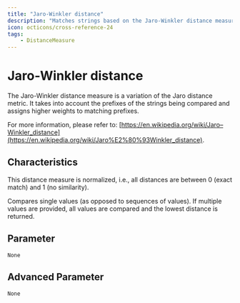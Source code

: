 ```yaml
---
title: "Jaro-Winkler distance"
description: "Matches strings based on the Jaro-Winkler distance measure."
icon: octicons/cross-reference-24
tags: 
    - DistanceMeasure
---
```

# Jaro-Winkler distance
<!-- This file was generated - DO NOT CHANGE IT MANUALLY -->



The Jaro-Winkler distance measure is a variation of the Jaro distance metric. It takes into account the prefixes of the strings being compared and assigns higher weights to matching prefixes.

For more information, please refer to: [https://en.wikipedia.org/wiki/Jaro–Winkler_distance](https://en.wikipedia.org/wiki/Jaro%E2%80%93Winkler_distance).

## Characteristics
This distance measure is normalized, i.e., all distances are between 0 (exact match) and 1 (no similarity).

Compares single values (as opposed to sequences of values). If multiple values are provided, all values are compared and the lowest distance is returned.

## Parameter

`None`

## Advanced Parameter

`None`